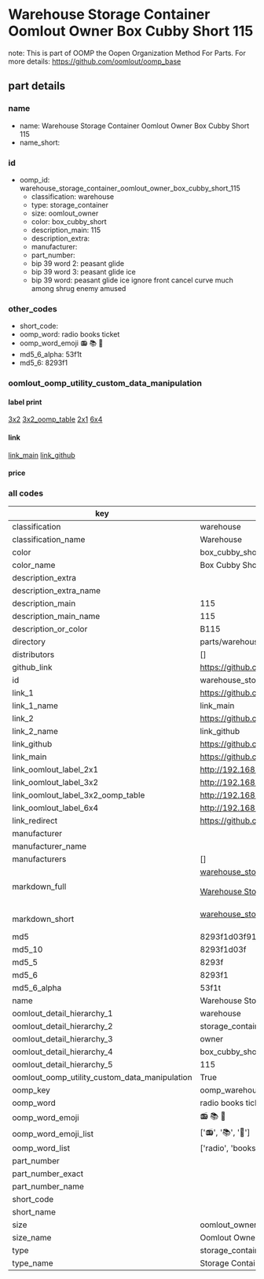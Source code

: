 # Warehouse Storage Container Oomlout Owner Box Cubby Short 115  

note: This is part of OOMP the Oopen Organization Method For Parts. For more details: https://github.com/oomlout/oomp_base

##  part details
  







### name
* name: Warehouse Storage Container Oomlout Owner Box Cubby Short 115
* name_short: 
### id
* oomp_id: warehouse_storage_container_oomlout_owner_box_cubby_short_115
  * classification: warehouse
  * type: storage_container
  * size: oomlout_owner
  * color: box_cubby_short
  * description_main: 115
  * description_extra: 
  * manufacturer: 
  * part_number: 
  * bip 39 word 2: peasant glide
  * bip 39 word 3: peasant glide ice
  * bip 39 word: peasant glide ice ignore front cancel curve much among shrug enemy amused

### other_codes
* short_code: 
* oomp_word: radio books ticket
* oomp_word_emoji :radio: :books: :ticket:
* md5_6_alpha: 53f1t
* md5_6: 8293f1






### oomlout_oomp_utility_custom_data_manipulation
#### label print
[3x2](http://192.168.1.245:1112/?label=oomp%2053f1t)
[3x2_oomp_table](http://192.168.1.108:1112/?label=oomp%2053f1t)
[2x1](http://192.168.1.242:1112/?label=oomp%2053f1t)
[6x4](http://192.168.1.55:1112/?label=oomp%2053f1t)    

#### link

[link_main](https://github.com/oomlout/oomlout_oomp_version_1_messy/tree/main/parts/warehouse_storage_container_oomlout_owner_box_cubby_short_115) [link_github](https://github.com/oomlout/oomlout_oomp_version_1_messy/tree/main/parts/warehouse_storage_container_oomlout_owner_box_cubby_short_115)                             

#### price







### all codes 
| key | value |  
| --- | --- |  
| classification | warehouse |  
| classification_name | Warehouse |  
| color | box_cubby_short |  
| color_name | Box Cubby Short |  
| description_extra |  |  
| description_extra_name |  |  
| description_main | 115 |  
| description_main_name | 115 |  
| description_or_color | B115 |  
| directory | parts/warehouse_storage_container_oomlout_owner_box_cubby_short_115 |  
| distributors | [] |  
| github_link | https://github.com/oomlout/oomlout_oomp_part_src/tree/main/parts/warehouse_storage_container_oomlout_owner_box_cubby_short_115 |  
| id | warehouse_storage_container_oomlout_owner_box_cubby_short_115 |  
| link_1 | https://github.com/oomlout/oomlout_oomp_version_1_messy/tree/main/parts/warehouse_storage_container_oomlout_owner_box_cubby_short_115 |  
| link_1_name | link_main |  
| link_2 | https://github.com/oomlout/oomlout_oomp_version_1_messy/tree/main/parts/warehouse_storage_container_oomlout_owner_box_cubby_short_115 |  
| link_2_name | link_github |  
| link_github | https://github.com/oomlout/oomlout_oomp_version_1_messy/tree/main/parts/warehouse_storage_container_oomlout_owner_box_cubby_short_115 |  
| link_main | https://github.com/oomlout/oomlout_oomp_version_1_messy/tree/main/parts/warehouse_storage_container_oomlout_owner_box_cubby_short_115 |  
| link_oomlout_label_2x1 | http://192.168.1.242:1112/?label=oomp%2053f1t |  
| link_oomlout_label_3x2 | http://192.168.1.245:1112/?label=oomp%2053f1t |  
| link_oomlout_label_3x2_oomp_table | http://192.168.1.108:1112/?label=oomp%2053f1t |  
| link_oomlout_label_6x4 | http://192.168.1.55:1112/?label=oomp%2053f1t |  
| link_redirect | https://github.com/oomlout/oomlout_oomp_version_1_messy/tree/main/parts/warehouse_storage_container_oomlout_owner_box_cubby_short_115 |  
| manufacturer |  |  
| manufacturer_name |  |  
| manufacturers | [] |  
| markdown_full | [warehouse_storage_container_oomlout_owner_box_cubby_short_115](none)<br>[](none)<br>[Warehouse Storage Container Oomlout Owner Box Cubby Short 115](none)<br><br> |  
| markdown_short | [warehouse_storage_container_oomlout_owner_box_cubby_short_115](none)<br><br> |  
| md5 | 8293f1d03f9106c884aea70ce058c511 |  
| md5_10 | 8293f1d03f |  
| md5_5 | 8293f |  
| md5_6 | 8293f1 |  
| md5_6_alpha | 53f1t |  
| name | Warehouse Storage Container Oomlout Owner Box Cubby Short 115 |  
| oomlout_detail_hierarchy_1 | warehouse |  
| oomlout_detail_hierarchy_2 | storage_container |  
| oomlout_detail_hierarchy_3 | owner |  
| oomlout_detail_hierarchy_4 | box_cubby_short |  
| oomlout_detail_hierarchy_5 | 115 |  
| oomlout_oomp_utility_custom_data_manipulation | True |  
| oomp_key | oomp_warehouse_storage_container_oomlout_owner_box_cubby_short_115 |  
| oomp_word | radio books ticket |  
| oomp_word_emoji | :radio: :books: :ticket: |  
| oomp_word_emoji_list | [':radio:', ':books:', ':ticket:'] |  
| oomp_word_list | ['radio', 'books', 'ticket'] |  
| part_number |  |  
| part_number_exact |  |  
| part_number_name |  |  
| short_code |  |  
| short_name |  |  
| size | oomlout_owner |  
| size_name | Oomlout Owner |  
| type | storage_container |  
| type_name | Storage Container |  

